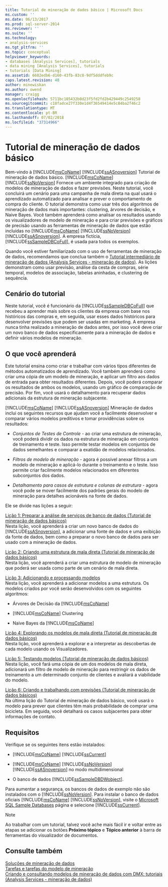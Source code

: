 ```yaml
---
title: Tutorial de mineração de dados básico | Microsoft Docs
ms.custom: ''
ms.date: 06/13/2017
ms.prod: sql-server-2014
ms.reviewer: ''
ms.suite: ''
ms.technology:
- analysis-services
ms.tgt_pltfrm: ''
ms.topic: conceptual
helpviewer_keywords:
- databases [Analysis Services], tutorials
- data mining [Analysis Services], tutorials
- tutorials [Data Mining]
ms.assetid: 6602edb6-d160-43fb-83c8-9df5dddfeb9c
caps.latest.revision: 48
author: minewiskan
ms.author: owend
manager: craigg
ms.openlocfilehash: 5711bc105432b0d23f5fd2fd2b429449c2549258
ms.sourcegitcommit: c18fadce27f330e1d4f36549414e5c84ba2f46c2
ms.translationtype: MT
ms.contentlocale: pt-BR
ms.lasthandoff: 07/02/2018
ms.locfileid: "37314966"
---
```

# <a name="basic-data-mining-tutorial"></a>Tutorial de mineração de dados básico
  Bem-vindo à [!INCLUDE[msCoName](../includes/msconame-md.md)] [!INCLUDE[ssASnoversion](../includes/ssasnoversion-md.md)] Tutorial de mineração de dados básico. [!INCLUDE[msCoName](../includes/msconame-md.md)] [!INCLUDE[ssNoVersion](../includes/ssnoversion-md.md)] Fornece um ambiente integrado para criação de modelos de mineração de dados e fazer previsões. Neste tutorial, você concluirá um cenário para uma campanha de mala direta na qual usará o aprendizado automatizado para analisar e prever o comportamento de compra do cliente. O tutorial demonstra como usar três dos algoritmos de mineração de dados mais importantes: clustering, árvores de decisão, e Naive Bayes. Você também aprenderá como analisar os resultados usando os visualizadores de modelo de mineração e para criar previsões e gráficos de precisão usando as ferramentas de mineração de dados que estão incluídas no [!INCLUDE[msCoName](../includes/msconame-md.md)] [!INCLUDE[ssNoVersion](../includes/ssnoversion-md.md)] [!INCLUDE[ssASnoversion](../includes/ssasnoversion-md.md)]. A empresa fictícia, [!INCLUDE[ssSampleDBCoFull](../includes/sssampledbcofull-md.md)], é usada para todos os exemplos.  
  
 Quando você estiver familiarizado com o uso de ferramentas de mineração de dados, recomendamos que conclua também o [Tutorial intermediário de mineração de dados &#40;Analysis Services - mineração de dados&#41;](../../2014/tutorials/intermediate-data-mining-tutorial-analysis-services-data-mining.md). As lições demonstram como usar previsão, análise da cesta de compras, série temporal, modelos de associação, tabelas aninhadas, e clustering de sequência.  
  
## <a name="tutorial-scenario"></a>Cenário do tutorial  
 Neste tutorial, você é funcionário da [!INCLUDE[ssSampleDBCoFull](../includes/sssampledbcofull-md.md)] que recebeu a aprender mais sobre os clientes da empresa com base nos históricos das compras e, em seguida, usar esses dados históricos para desenvolver previsões que podem ser usadas em marketing. A empresa nunca tinha realizado a mineração de dados antes, por isso você deve criar um novo banco de dados especificamente para a mineração de dados e definir vários modelos de mineração.  
  
## <a name="what-you-will-learn"></a>O que você aprenderá  
 Este tutorial ensina como criar e trabalhar com vários tipos diferentes de métodos automatizados de aprendizado. Você também aprenderá como criar uma cópia de um modelo de mineração, e aplicar um filtro aos dados de entrada para obter resultados diferentes. Depois, você poderá comparar os resultados de ambos os modelos, usando um gráfico de comparação de precisão. Por fim, você usará o detalhamento para recuperar dados adicionais da estrutura de mineração subjacente.  
  
 [!INCLUDE[msCoName](../includes/msconame-md.md)] [!INCLUDE[ssASnoversion](../includes/ssasnoversion-md.md)] Mineração de dados inclui os seguintes recursos que ajudam você a facilmente desenvolver e comparar vários modelos preditivos e tomar providências sobre os resultados:  
  
-   *Conjuntos de Testes de Controle -* ao criar uma estrutura de mineração, você poderá dividir os dados na estrutura de mineração em conjuntos de treinamento e teste. Isso permite testar modelos em conjuntos de dados semelhantes e comparar a exatidão de modelos relacionados.  
  
-   *Filtros de modelo de mineração -* agora é possível anexar filtros a um modelo de mineração e aplicá-lo durante o treinamento e o teste. Isso permite criar facilmente modelos relacionados em diferentes subconjuntos dos dados.  
  
-   *Detalhamento para casos de estrutura e colunas de estrutura -* agora você pode se mover facilmente dos padrões gerais do modelo de mineração para detalhes acionáveis na fonte de dados.  
  
 Ele se divide nas lições a seguir:  
  
 [Lição 1: Preparar a análise de serviços de banco de dados &#40;Tutorial de mineração de dados básicos&#41;](../../2014/tutorials/lesson-1-preparing-the-analysis-services-database-basic-data-mining-tutorial.md)  
 Nesta lição, você aprenderá a criar um novo banco de dados do [!INCLUDE[ssASnoversion](../includes/ssasnoversion-md.md)], a adicionar uma fonte de dados e uma exibição da fonte de dados, bem como a preparar o novo banco de dados para ser usado com a mineração de dados.  
  
 [Lição 2: Criando uma estrutura de mala direta &#40;Tutorial de mineração de dados básicos&#41;](../../2014/tutorials/lesson-2-building-a-targeted-mailing-structure-basic-data-mining-tutorial.md)  
 Nesta lição, você aprenderá a criar uma estrutura de modelo de mineração que poderá ser usada como parte de um cenário de mala direta.  
  
 [Lição 3: Adicionando e processando modelos](../../2014/tutorials/lesson-3-adding-and-processing-models.md)  
 Nesta lição, você aprenderá a adicionar modelos a uma estrutura. Os modelos criados por você serão desenvolvidos com os seguintes algoritmos:  
  
-   Árvores de Decisão da [!INCLUDE[msCoName](../includes/msconame-md.md)]  
  
-   [!INCLUDE[msCoName](../includes/msconame-md.md)] Clustering  
  
-   Naive Bayes da [!INCLUDE[msCoName](../includes/msconame-md.md)]  
  
 [Lição 4: Explorando os modelos de mala direta &#40;Tutorial de mineração de dados básicos&#41;](../../2014/tutorials/lesson-4-exploring-the-targeted-mailing-models-basic-data-mining-tutorial.md)  
 Nesta lição, você aprenderá a explorar e a interpretar as descobertas de cada modelo usando os Visualizadores.  
  
 [Lição 5: Testando modelos &#40;Tutorial de mineração de dados básicos&#41;](../../2014/tutorials/lesson-5-testing-models-basic-data-mining-tutorial.md)  
 Nesta lição, você fará uma cópia de um dos modelos de mala direta, adicionará um filtro de modelo de mineração para restringir os dados de treinamento a um determinado conjunto de clientes e avaliará a viabilidade do modelo.  
  
 [Lição 6: Criando e trabalhando com previsões &#40;Tutorial de mineração de dados básicos&#41;](../../2014/tutorials/lesson-6-creating-and-working-with-predictions-basic-data-mining-tutorial.md)  
 Na última lição do Tutorial de mineração de dados básico, você usará o modelo para prever que clientes têm mais probabilidade de comprar uma bicicleta. Em seguida, você detalhará os casos subjacentes para obter informações de contato.  
  
## <a name="requirements"></a>Requisitos  
 Verifique se os seguintes itens estão instalados:  
  
-   [!INCLUDE[msCoName](../includes/msconame-md.md)] [!INCLUDE[ssCurrent](../includes/sscurrent-md.md)]  
  
-   [!INCLUDE[msCoName](../includes/msconame-md.md)] [!INCLUDE[ssNoVersion](../includes/ssnoversion-md.md)] [!INCLUDE[ssASnoversion](../includes/ssasnoversion-md.md)] no modo multidimensional  
  
-   O banco de dados [!INCLUDE[ssSampleDBDWobject](../includes/sssampledbdwobject-md.md)].  
  
 Para aumentar a segurança, os bancos de dados de exemplo não são instalados com o [!INCLUDE[ssNoVersion](../includes/ssnoversion-md.md)]. Para instalar o banco de dados oficiais [!INCLUDE[msCoName](../includes/msconame-md.md)] [!INCLUDE[ssNoVersion](../includes/ssnoversion-md.md)], visite o [Microsoft SQL Sample Databases](http://go.microsoft.com/fwlink/?LinkId=88417) página e selecione [!INCLUDE[ssCurrent](../includes/sscurrent-md.md)].  
  
> [!NOTE]  
>  Ao trabalhar com um tutorial, talvez você ache mais fácil ir e voltar entre as etapas se adicionar os botões **Próximo tópico** e **Tópico anterior** à barra de ferramentas do visualizador de documentos.  
  
## <a name="see-also"></a>Consulte também  
 [Soluções de mineração de dados](../../2014/analysis-services/data-mining/data-mining-solutions.md)   
 [Tarefas e tarefas do modelo de mineração](../../2014/analysis-services/data-mining/mining-model-tasks-and-how-tos.md)   
 [Criando e consultando modelos de mineração de dados com DMX: tutoriais &#40;Analysis Services - mineração de dados&#41;](../../2014/tutorials/create-query-data-mining-models-dmx-tutorials.md)  
  
  
